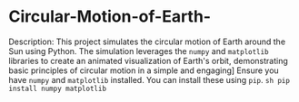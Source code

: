 # Circular-Motion-of-Earth-

 Description: This project simulates the circular motion of Earth around the Sun using Python. The simulation leverages the `numpy` and `matplotlib` libraries to create an animated visualization of Earth's orbit, demonstrating basic principles of circular motion in a simple and engaging]
 Ensure you have `numpy` and `matplotlib` installed. You can install these using `pip`. ```sh pip install numpy matplotlib ```

